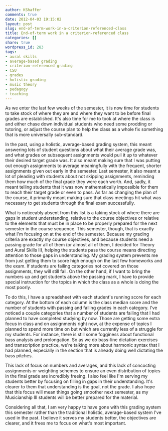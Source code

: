 ```yaml
---
author: KShaffer
comments: true
date: 2012-04-03 19:15:02
layout: post
slug: end-of-term-work-in-a-criterion-referenced-class
title: End-of-term work in a criterion-referenced class
categories: []
share: true
wordpress_id: 283
tags:
- aural skills
- average-based grading
- criterion-referenced grading
- CSU
- grades
- holistic grading
- music theory
- pedagogy
- teaching
---
```


As we enter the last few weeks of the semester, it is now time for students to take stock of where they are and where they want to be before final grades are established. It's also time for me to took at where the class is and either chase down individual students who need some prodding or tutoring, or adjust the course plan to help the class as a whole fix something that is more universally sub-standard.

In the past, using a holistic, average-based grading system, this meant answering lots of student questions about what their average grade was, and what grades on subsequent assignments would pull it up to whatever their desired target grade was. It also meant making sure that I was putting out enough assignments to average meaningfully with the frequent, shorter assignments given out early in the semester. Last semester, it also meant a lot of pleading with students about not skipping assignments, reminding them how much of the final grade they were each worth. And, sadly, it meant telling students that it was now mathematically impossible for them to reach their target grade or even to pass. As far as changing the plan of the course, it primarily meant making sure that class meetings hit what was necessary to get students through the final exam successfully.

What is noticeably absent from this list is a taking stock of where there are gaps in student understanding, relative to the course objectives or relative to the elements that must be in place to be properly prepared for the next semester in the course sequence. This semester, though, that is exactly what I'm focusing on at the end of the semester. Because my grading criteria are exactly my course objectives, and because students need a passing grade for all of them (or almost all of them, I decided for Theory and Aural Skills II), helping the students pass the course means directing attention to those gaps in understanding. My grading system prevents me from just getting them to score high enough on the last few homeworks and the exam. If students are failing categories not covered on those assignments, they will still fail. On the other hand, if I want to bring the numbers up and get students above the passing mark, I have to provide special instruction for the topics in which the class as a whole is doing the most poorly.

To do this, I have a spreadsheet with each student's running score for each category. At the bottom of each column is the class median score and the number of students with passing and failing grades in each category. I've noticed a couple categories that a number of students are failing that I had planned to have completed studying by now. Those are getting some extra focus in class and on assignments right now, at the expense of topics I planned to spend more time on but which are currently less of a struggle for my students. For instance, there is still some fogginess about functional bass analysis and prolongation. So as we do bass-line dictation exercises and transcription practice, we're talking more about harmonic syntax that I had planned, especially in the section that is already doing well dictating the bass pitches.

This lack of focus on numbers and averages, and this lack of concocting assignments or weighting schemes to ensure an even distribution of topics in the final grade are incredibly freeing. I also feel like I'm serving my students better by focusing on filling in gaps in their understanding. It's clearer to them that understanding is the goal, not the grade. I also hope that this focus will mean things going smoother next semester, as my Musicianship III students will be better prepared for the material.

Considering all that, I am very happy to have gone with this grading system this semester rather than the traditional holistic, average-based system I've used in the past. I believe it serves my students better, the objectives are clearer, and it frees me to focus on what's most important.
